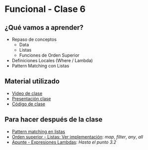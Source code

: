 # Funcional - Clase 6

## ¿Qué vamos a aprender?

* Repaso de conceptos
  * Data
  * Listas
  * Funciones de Orden Superior
* Definiciones Locales (Where / Lambda)
* Pattern Matching con Listas

## Material utilizado

* [Video de clase](https://youtu.be/wlNQQ8myOpA)
* [Presentación clase](https://docs.google.com/presentation/d/1pEo2zvWwQ0eNbarm2WosGPaCNEaZxmGTH3lkgCYcIWs)
* [Código de clase](https://github.com/pdep-st/seguimiento/blob/main/seguimiento/2023/funcional/practica/clase6.hs)

## Para hacer después de la clase

* [Pattern matching en listas](https://docs.google.com/document/d/11C2UAbP70dP7sTID-ZxJm_a-5ypKxQUEuZr6GVk5yFI/edit#heading=h.rkeb5q1444o5)
* [Orden superior - Listas: Ver implementación](https://docs.google.com/document/d/1Rzsp5A46R_WdC-NJ6_SKrUrtZ6LmR5A52BazE9XPLIc/edit#heading=h.1rnil5ezx59z): _map_, _filter_, _any_, _all_
* [Apunte - Expresiones Lambdas](https://docs.google.com/document/d/1LKVaZHuJqxf2FcOK17vZjxq0CTT4sohqSsfhWmhQ6ks/edit): _Hasta el punto 3.2_